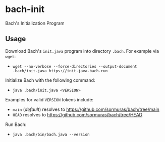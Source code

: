 # bach-init

Bach's Initialization Program

## Usage

Download Bach's `init.java` program into directory `.bach`. For example via `wget`:

- `wget --no-verbose --force-directories --output-document .bach/init.java https://init.java.bach.run`

Initialize Bach with the following command:

- `java .bach/init.java <VERSION>`

Examples for valid `VERSION` tokens include:

- `main` (_default_) resolves to <https://github.com/sormuras/bach/tree/main>
- `HEAD` resolves to <https://github.com/sormuras/bach/tree/HEAD>

Run Bach:

- `java .bach/bin/bach.java --version`
